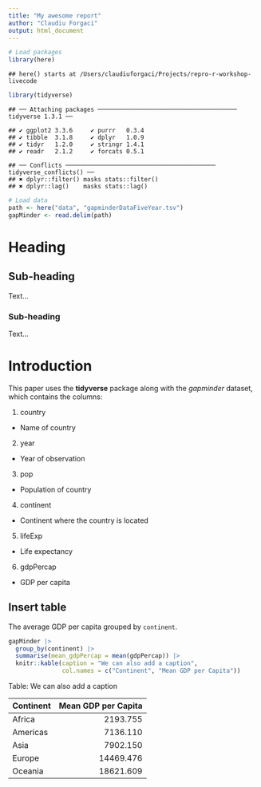 ```yaml
---
title: "My awesome report"
author: "Claudiu Forgaci"
output: html_document
---
```



```r
# Load packages
library(here)
```

```
## here() starts at /Users/claudiuforgaci/Projects/repro-r-workshop-livecode
```

```r
library(tidyverse)
```

```
## ── Attaching packages ─────────────────────────────────────── tidyverse 1.3.1 ──
```

```
## ✔ ggplot2 3.3.6     ✔ purrr   0.3.4
## ✔ tibble  3.1.8     ✔ dplyr   1.0.9
## ✔ tidyr   1.2.0     ✔ stringr 1.4.1
## ✔ readr   2.1.2     ✔ forcats 0.5.1
```

```
## ── Conflicts ────────────────────────────────────────── tidyverse_conflicts() ──
## ✖ dplyr::filter() masks stats::filter()
## ✖ dplyr::lag()    masks stats::lag()
```


```r
# Load data
path <- here("data", "gapminderDataFiveYear.tsv")
gapMinder <- read.delim(path)
```

# Heading

## Sub-heading

Text...

### Sub-heading

Text...

# Introduction

<!-- This is a note -->

This paper uses the **tidyverse** package along with the *gapminder* dataset, which contains the columns:

1.  country

-   Name of country

2.  year

-   Year of observation

3.  pop

-   Population of country

4.  continent

-   Continent where the country is located

5.  lifeExp

-   Life expectancy

6.  gdpPercap

-   GDP per capita

## Insert table

The average GDP per capita grouped by `continent`.


```r
gapMinder |> 
  group_by(continent) |> 
  summarise(mean_gdpPercap = mean(gdpPercap)) |> 
  knitr::kable(caption = "We can also add a caption",
               col.names = c("Continent", "Mean GDP per Capita"))
```



Table: We can also add a caption

|Continent | Mean GDP per Capita|
|:---------|-------------------:|
|Africa    |            2193.755|
|Americas  |            7136.110|
|Asia      |            7902.150|
|Europe    |           14469.476|
|Oceania   |           18621.609|
